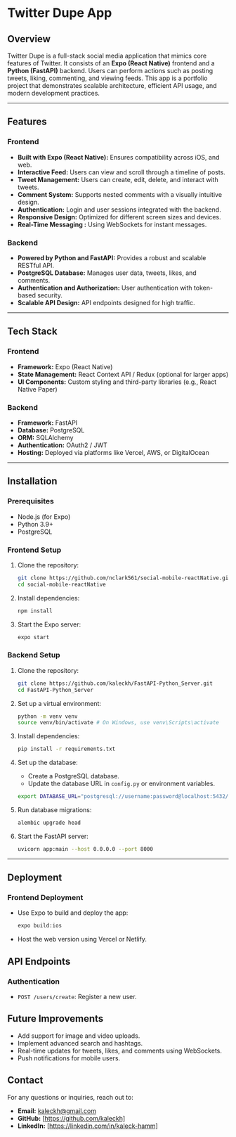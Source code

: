 # Twitter Dupe App

## Overview
Twitter Dupe is a full-stack social media application that mimics core features of Twitter. It consists of an **Expo (React Native)** frontend and a **Python (FastAPI)** backend. Users can perform actions such as posting tweets, liking, commenting, and viewing feeds. This app is a portfolio project that demonstrates scalable architecture, efficient API usage, and modern development practices.

---

## Features

### Frontend
- **Built with Expo (React Native):** Ensures compatibility across iOS, and web.
- **Interactive Feed:** Users can view and scroll through a timeline of posts.
- **Tweet Management:** Users can create, edit, delete, and interact with tweets.
- **Comment System:** Supports nested comments with a visually intuitive design.
- **Authentication:** Login and user sessions integrated with the backend.
- **Responsive Design:** Optimized for different screen sizes and devices.
- **Real-Time Messaging :** Using WebSockets for instant messages.

### Backend
- **Powered by Python and FastAPI:** Provides a robust and scalable RESTful API.
- **PostgreSQL Database:** Manages user data, tweets, likes, and comments.
- **Authentication and Authorization:** User authentication with token-based security.
- **Scalable API Design:** API endpoints designed for high traffic.

---

## Tech Stack

### Frontend
- **Framework:** Expo (React Native)
- **State Management:** React Context API / Redux (optional for larger apps)
- **UI Components:** Custom styling and third-party libraries (e.g., React Native Paper)

### Backend
- **Framework:** FastAPI
- **Database:** PostgreSQL
- **ORM:** SQLAlchemy
- **Authentication:** OAuth2 / JWT
- **Hosting:** Deployed via platforms like Vercel, AWS, or DigitalOcean

---

## Installation

### Prerequisites
- Node.js (for Expo)
- Python 3.9+
- PostgreSQL

### Frontend Setup
1. Clone the repository:
   ```bash
   git clone https://github.com/nclark561/social-mobile-reactNative.git
   cd social-mobile-reactNative
   ```

2. Install dependencies:
   ```bash
   npm install
   ```

3. Start the Expo server:
   ```bash
   expo start
   ```

### Backend Setup
1. Clone the repository:
   ```bash
   git clone https://github.com/kaleckh/FastAPI-Python_Server.git
   cd FastAPI-Python_Server
   ```

2. Set up a virtual environment:
   ```bash
   python -m venv venv
   source venv/bin/activate # On Windows, use venv\Scripts\activate
   ```

3. Install dependencies:
   ```bash
   pip install -r requirements.txt
   ```

4. Set up the database:
   - Create a PostgreSQL database.
   - Update the database URL in `config.py` or environment variables.

   ```bash
   export DATABASE_URL="postgresql://username:password@localhost:5432/twitter_dupe"
   ```

5. Run database migrations:
   ```bash
   alembic upgrade head
   ```

6. Start the FastAPI server:
   ```bash
   uvicorn app:main --host 0.0.0.0 --port 8000
   ```

---

## Deployment

### Frontend Deployment
- Use Expo to build and deploy the app:
  ```bash  
  expo build:ios
  ```
- Host the web version using Vercel or Netlify.


## API Endpoints

### Authentication
- `POST /users/create`: Register a new user.

<!-- ### Tweets
- `GET /tweets`: Get all tweets.
- `POST /tweets`: Create a new tweet.
- `DELETE /tweets/{id}`: Delete a tweet by ID.

### Comments
- `GET /tweets/{id}/comments`: Get comments for a tweet.
- `POST /tweets/{id}/comments`: Add a comment to a tweet. -->


## Future Improvements
- Add support for image and video uploads.
- Implement advanced search and hashtags.
- Real-time updates for tweets, likes, and comments using WebSockets.
- Push notifications for mobile users.


## Contact
For any questions or inquiries, reach out to:
- **Email:** kaleckh@gmail.com
- **GitHub:** [https://github.com/kaleckh]
- **LinkedIn:** [https://linkedin.com/in/kaleck-hamm]

